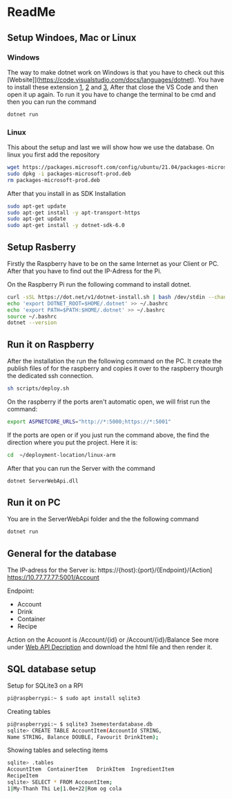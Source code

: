# ReadMe 
## Setup Windoes, Mac or Linux

### Windows 
The way to make dotnet work on Windows is that you have to check out this [Website]](https://code.visualstudio.com/docs/languages/dotnet). You have to install these extension [1](https://dotnet.microsoft.com/en-us/download), [2](https://marketplace.visualstudio.com/items?itemName=ms-dotnettools.csharp) and [3](https://marketplace.visualstudio.com/items?itemName=Ionide.Ionide-fsharp), After that close the VS Code and then open it up again. To run it you have to change the terminal to be cmd and then you can run the command
```bash
dotnet run
```

### Linux
This about the setup and last we will show how we use the database. 
On linux you first add the repository
```bash
wget https://packages.microsoft.com/config/ubuntu/21.04/packages-microsoft-prod.deb -O packages-microsoft-prod.deb
sudo dpkg -i packages-microsoft-prod.deb
rm packages-microsoft-prod.deb
```
After that you install in as SDK Installation 	
```bash
sudo apt-get update
sudo apt-get install -y apt-transport-https
sudo apt-get update
sudo apt-get install -y dotnet-sdk-6.0
```

## Setup Rasberry
Firstly the Raspberry have to be on the same Internet as your Client or PC. After that you have to find out the IP-Adress for the Pi.

On the Raspberry Pi run the following command to install dotnet. 
```bash
curl -sSL https://dot.net/v1/dotnet-install.sh | bash /dev/stdin --channel Current
echo 'export DOTNET_ROOT=$HOME/.dotnet' >> ~/.bashrc
echo 'export PATH=$PATH:$HOME/.dotnet' >> ~/.bashrc
source ~/.bashrc
dotnet --version
```

## Run it on Raspberry
After the installation the run the following command on the PC. It create the publish files of for the raspberry and copies it over to the raspberry thourgh the dedicated ssh connection. 
```bash
sh scripts/deploy.sh 

```
On the raspberry if the ports aren't automatic open, we will frist run the command:  
```bash
export ASPNETCORE_URLS="http://*:5000;https://*:5001"
```

If the ports are open or if you just run the command above, the find the direction where you put the project. Here it is:
```bash
cd  ~/deployment-location/linux-arm 
```
After that you can run the Server with the command
```bash
dotnet ServerWebApi.dll
```

## Run it on PC
You are in the ServerWebApi folder and the the following command
```bash
dotnet run 
```

## General for the database
The IP-adress for the Server is:
https://{host}:{port}/{Endpoint}/{Action]
https://10.77.77.77:5001/Account


Endpoint: 
* Account
* Drink
* Container
* Recipe

Action on the Acouont is /Account/{id} or /Account/{id}/Balance
See more under [Web API Decription](https://github.com/DuweBTC/Semesterprojekt3/blob/main/Database/API-beskrivelse/index1.html) and download the html file and then render it.


## SQL database setup
Setup for SQLite3 on a RPI
```bash
pi@raspberrypi:~ $ sudo apt install sqlite3
```
Creating tables 
```bash
pi@raspberrypi:~ $ sqlite3 3semesterdatabase.db 
sqlite> CREATE TABLE AccountItem(AccountId STRING, 
Name STRING, Balance DOUBLE, Favourit DrinkItem);
```
Showing tables and selecting items
```bash
sqlite> .tables 
AccountItem  ContainerItem   DrinkItem  IngredientItem  
RecipeItem 
sqlite> SELECT * FROM AccountItem;
1|My-Thanh Thi Le|1.0e+22|Rom og cola
```
